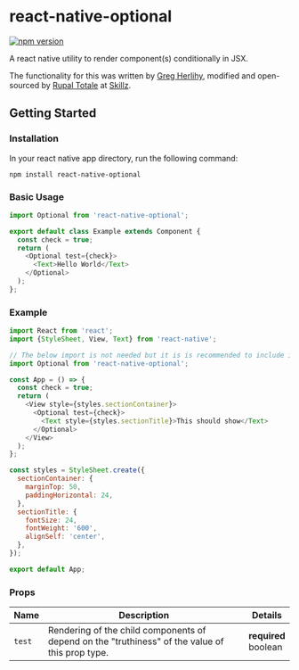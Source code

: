 # react-native-optional
[![npm version](https://badge.fury.io/js/react-native-picker-select.svg)](https://badge.fury.io/js/react-native-picker-select)

A react native utility to render component(s) conditionally in JSX.

The functionality for this was written by [Greg Herlihy](https://github.com/greghe), modified and open-sourced by [Rupal Totale](https://github.com/rupaltotale/) at [Skillz](https://www.skillz.com/). 

## Getting Started

### Installation

In your react native app directory, run the following command:

`npm install react-native-optional`

### Basic Usage

```js
import Optional from 'react-native-optional';

export default class Example extends Component {
  const check = true;
  return (
    <Optional test={check}>
      <Text>Hello World</Text>
    </Optional>
  );
};
```

### Example

```js
import React from 'react';
import {StyleSheet, View, Text} from 'react-native';

// The below import is not needed but it is is recommended to include it
import Optional from 'react-native-optional';

const App = () => {
  const check = true;
  return (
    <View style={styles.sectionContainer}>
      <Optional test={check}>
        <Text style={styles.sectionTitle}>This should show</Text>
      </Optional>
    </View>
  );
};

const styles = StyleSheet.create({
  sectionContainer: {
    marginTop: 50,
    paddingHorizontal: 24,
  },
  sectionTitle: {
    fontSize: 24,
    fontWeight: '600',
    alignSelf: 'center',
  },
});

export default App;
```
### Props

| Name                                            | Description                                                                                                                                                                                                                                                                                                                                                                                                                                                                                             | Details                  |
| ----------------------------------------------- | ------------------------------------------------------------------------------------------------------------------------------------------------------------------------------------------------------------------------------------------------------------------------------------------------------------------------------------------------------------------------------------------------------------------------------------------------------------------------------------------------------- | ------------------------ |
| `test`                                 | Rendering of the child components of <Optional> depend on the "truthiness" of the value of this prop type.                                                                                                                                                                                                                                                                                                                                                                                                                                                                   | **required**<br>boolean |
